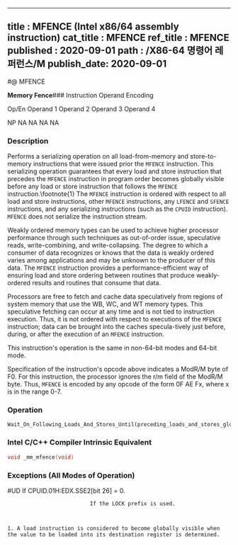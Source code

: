 ----------------------------
title : MFENCE (Intel x86/64 assembly instruction)
cat_title : MFENCE
ref_title : MFENCE
published : 2020-09-01
path : /X86-64 명령어 레퍼런스/M
publish_date: 2020-09-01
----------------------------
#@ MFENCE

**Memory Fence**###                                                           Instruction Operand Encoding


Op/En Operand 1 Operand 2 Operand 3 Operand 4

  NP NA NA NA NA

### Description


Performs a serializing operation on all load-from-memory and store-to-memory instructions that were issued prior the `MFENCE` instruction. This serializing operation guarantees that every load and store instruction that precedes the `MFENCE` instruction in program order becomes globally visible before any load or store instruction that follows the `MFENCE` instruction.\footnote{1}  The `MFENCE` instruction is ordered with respect to all load and store instructions, other `MFENCE` instructions, any `LFENCE` and `SFENCE` instructions, and any serializing instructions (such as the `CPUID` instruction). `MFENCE` does not serialize the instruction stream.

Weakly ordered memory types can be used to achieve higher processor performance through such techniques as out-of-order issue, speculative reads, write-combining, and write-collapsing. The degree to which a consumer of data recognizes or knows that the data is weakly ordered varies among applications and may be unknown to the producer of this data. The `MFENCE` instruction provides a performance-efficient way of ensuring load and store ordering between routines that produce weakly-ordered results and routines that consume that data.

Processors are free to fetch and cache data speculatively from regions of system memory that use the WB, WC, and WT memory types. This speculative fetching can occur at any time and is not tied to instruction execution. Thus, it is not ordered with respect to executions of the `MFENCE` instruction; data can be brought into the caches specula-tively just before, during, or after the execution of an `MFENCE` instruction.

This instruction's operation is the same in non-64-bit modes and 64-bit mode.

Specification of the instruction's opcode above indicates a ModR/M byte of F0. For this instruction, the processor ignores the r/m field of the ModR/M byte. Thus, `MFENCE` is encoded by any opcode of the form 0F AE Fx, where x is in the range 0-7.


### Operation

```info-verb
Wait_On_Following_Loads_And_Stores_Until(preceding_loads_and_stores_globally_visible);
```

### Intel C/C++ Compiler Intrinsic Equivalent

```cpp
void _mm_mfence(void)
```
### Exceptions (All Modes of Operation)


#UD  If CPUID.01H:EDX.SSE2[bit 26] = 0.

                              If the LOCK prefix is used.

```sidenote


1. A load instruction is considered to become globally visible when the value to be loaded into its destination register is determined.
```